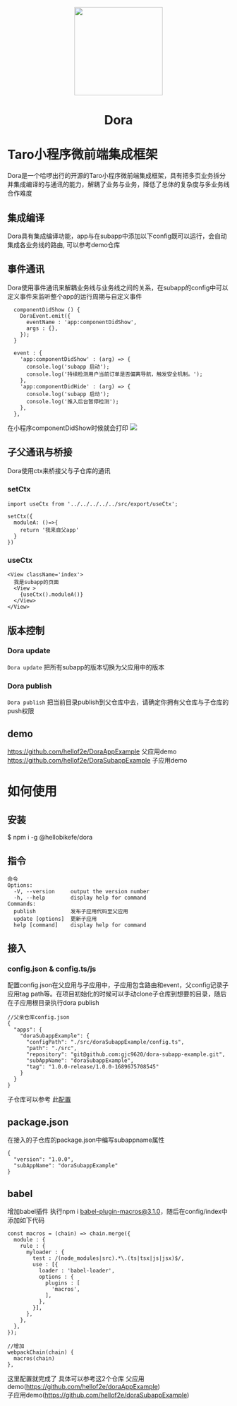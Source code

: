 
<p align="center">
  <a href="https://ant.design">
    <image src='./docs/圆角-tmpq_5tz_14.png' width='200px' />
  </a>
</p>

<h1 align="center">Dora</h1>

# Taro小程序微前端集成框架
Dora是一个哈啰出行的开源的Taro小程序微前端集成框架，具有把多页业务拆分并集成编译的与通讯的能力，解耦了业务与业务，降低了总体的复杂度与多业务线合作难度


## 集成编译
Dora具有集成编译功能，app与在subapp中添加以下config既可以运行，会自动集成各业务线的路由, 可以参考demo仓库

## 事件通讯
Dora使用事件通讯来解耦业务线与业务线之间的关系，在subapp的config中可以定义事件来监听整个app的运行周期与自定义事件
```
  componentDidShow () {
    DoraEvent.emit({
      eventName : 'app:componentDidShow',
      args : {},
    });
  }
```
```
  event : {
    'app:componentDidShow' : (arg) => {
      console.log('subapp 启动');
      console.log('持续检测用户当前订单是否偏离导航，触发安全机制。');
    },
    'app:componentDidHide' : (arg) => {
      console.log('subapp 启动');
      console.log('推入后台暂停检测');
    },
  },
```
在小程序componentDidShow时候就会打印
<image src='./docs/event.png' >

## 子父通讯与桥接
Dora使用ctx来桥接父与子仓库的通讯

### setCtx
```
import useCtx from '../../../../../src/export/useCtx';

setCtx({
  moduleA: ()=>{
    return '我来自父app'
  }
})
```

### useCtx
```
<View className='index'>
  我是subapp的页面
  <View >
    {useCtx().moduleA()}
  </View>
</View>
```

## 版本控制
### Dora update
`Dora update`
把所有subapp的版本切换为父应用中的版本
### Dora publish
`Dora publish`
把当前目录publish到父仓库中去，请确定你拥有父仓库与子仓库的push权限

## demo
https://github.com/hellof2e/DoraAppExample 父应用demo
https://github.com/hellof2e/DoraSubappExample 子应用demo



# 如何使用
## 安装
$ npm i -g  @hellobikefe/dora


## 指令
```
命令
Options:
  -V, --version     output the version number
  -h, --help        display help for command
Commands:
  publish           发布子应用代码至父应用
  update [options]  更新子应用
  help [command]    display help for command
```

## 接入
### config.json & config.ts/js
配置config.json在父应用与子应用中，子应用包含路由和event，父config记录子应用tag path等。在项目初始化的时候可以手动clone子仓库到想要的目录，随后在子应用根目录执行dora publish
```
//父亲仓库config.json
{
  "apps": {
    "doraSubappExample": {
      "configPath": "./src/doraSubappExample/config.ts",
      "path": "./src",
      "repository": "git@github.com:gjc9620/dora-subapp-example.git",
      "subAppName": "doraSubappExample", 
      "tag": "1.0.0-release/1.0.0-1689675708545"
    }
  }
}
```
子仓库可以参考 此[配置](https://github.com/hellof2e/doraAppExample/blob/23df5ef592b8c9dab8fa19d15f76ed516fd263fb/src/app.config.ts#L38)

## package.json
在接入的子仓库的package.json中编写subappname属性
```
{
  "version": "1.0.0",
  "subAppName": "doraSubappExample"
}
```

## babel
增加babel插件 执行npm i babel-plugin-macros@3.1.0，随后在config/index中添加如下代码
```
const macros = (chain) => chain.merge({
  module : {
    rule : {
      myloader : {
        test : /(node_modules|src).*\.(ts|tsx|js|jsx)$/,
        use : [{
          loader : 'babel-loader',
          options : {
            plugins : [
              'macros',
            ],
          },
        }],
      },
    },
  },
});

//增加
webpackChain(chain) {
  macros(chain)
},
```

这里配置就完成了
具体可以参考这2个仓库
父应用demo(https://github.com/hellof2e/doraAppExample)   <br/>
子应用demo(https://github.com/hellof2e/doraSubappExample)